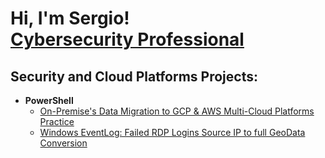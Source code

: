 <h1>Hi, I'm Sergio! <br/><a href="[(https://github.com/sva12000/sergiovera)>Cyber Security</a>, <a href="https://www.linkedin.com/in/sergio-vera-5a363735/">Cybersecurity Professional</a></h1>

<h2> Security and Cloud Platforms Projects:</h2>

- <b>PowerShell</b>
  - [On-Premise's Data Migration to GCP & AWS Multi-Cloud Platforms Practice](https://github.com/sergiovera/On-PremiseMigration-to-MultiCloud)
  - [Windows EventLog: Failed RDP Logins Source IP to full GeoData Conversion](https://github.com/sergiovera/Sentinel-Lab)
 
<!---- [Praciting DS & Algos in Python](https://github.com/joshmadakor1/Algorithms-Practice) --->
<!----- <b>Full Stack Web App (React, NodeJS, Azure, and Machine Learning Components)</b> ---> 
 <!----- - [Image Analysis Middleware](https://github.com/joshmadakor1/4chan-Image-Analysis-Middleware-C964) <b><i>(Potentially NSFW)</b></i>
- <b>PowerShell</b>
 [Windows EventLog: Failed RDP Logins Source IP to full GeoData Conversion](https://github.com/joshmadakor1/Sentinel-Lab)
  - [JWipe (Disk Wiping Utility)](https://github.com/joshmadakor1/Jwipe.PowerShell)
  - [Active Direictory Bulk User Creation](https://github.com/joshmadakor1/AD_PS)
  - [Active Directory Bulk User Creation](https://github.com/joshmadakor1/AD_PS)
  - [FIM (File Integrity Monitor)](https://github.com/joshmadakor1/PowerShell-Integrity-FIM)
<!----- - <b>C# (.NET Desktop Applications)</b>
  - [Ransomware Proof of Concept (Encrypter)](https://github.com/joshmadakor1/EncrypterPOC)
  - [Ransomware Proof of Concept (Decrypter)](https://github.com/joshmadakor1/DecrypterPOC)
  - [Keylogger with Email Capability](https://github.com/joshmadakor1/Key-Logger-With-Email)
 <!------ <b>Python</b>
  - [Package Delivery Application (Datastructures and Algorithms Demo)](https://github.com/joshmadakor1/Package-Delivery-Pathfinding-Algorithm)
<!-----<h2>📺 Popular YouTube Videos</h2>
- [How to get into Cybersecurity Starting From Zero](https://www.youtube.com/watch?v=a83ASGn_V_s)
- [A Day in the Life of a Cybersecurity Anayst](https://www.youtube.com/watch?v=uHy3oM7NnoU)
- [How to Create a KeyLogger (C#)](https://www.youtube.com/watch?v=N-L9hklSlNk)
- [Ransomware Demonstration (C#)](https://www.youtube.com/watch?v=OfvdQeh79s0)
- [Is WGU Legit?](https://www.youtube.com/watch?v=E2MwRWxDBkA)
<h2> 🤳 Connect with me:</h2>
<!-----[<img align="left" alt=" | YouTube" width="22px" src="https://cdn.jsdelivr.net/npm/simple-icons@v3/icons/youtube.svg" />][youtube]
<!-----[<img align="left" alt="sergiovera | Twitter" width="22px" src="https://cdn.jsdelivr.net/npm/simple-icons@v3/icons/twitter.svg" />][twitter]
[<img align="left" alt="SergioVera  | LinkedIn" width="22px" src="https://cdn.jsdelivr.net/npm/simple-icons@v3/icons/linkedin.svg" />][linkedin]
<!-----[<img align="left" alt="JoshMadakor | Instagram" width="22px" src="https://cdn.jsdelivr.net/npm/simple-icons@v3/icons/instagram.svg" />][instagram]
[twitter]: https://twitter.com/sva12000

<!-----[instagram]: https://www.instagram.com/joshmadakor/
[linkedin]: https://linkedin.com/in/sergio-vera-5a363735/

**sva12000/sergiovera** is a ✨ _special_ ✨ repository because its `README.md` (this file) appears on your GitHub profile.
